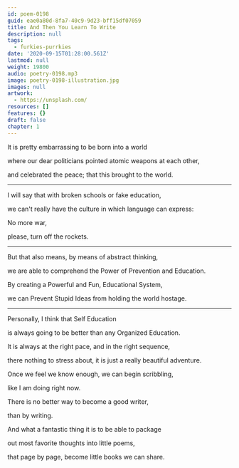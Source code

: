 ```yaml
---
id: poem-0198
guid: eae0a80d-8fa7-40c9-9d23-bff15df07059
title: And Then You Learn To Write
description: null
tags:
  - furkies-purrkies
date: '2020-09-15T01:28:00.561Z'
lastmod: null
weight: 19800
audio: poetry-0198.mp3
image: poetry-0198-illustration.jpg
images: null
artwork:
  - https://unsplash.com/
resources: []
features: {}
draft: false
chapter: 1
---
```


It is pretty embarrassing to be born into a world

where our dear politicians pointed atomic weapons at each other,

and celebrated the peace; that this brought to the world.

---

I will say that with broken schools or fake education,

we can't really have the culture in which language can express:

No more war,

please, turn off the rockets.

---

But that also means, by means of abstract thinking,

we are able to comprehend the Power of Prevention and Education.

By creating a Powerful and Fun, Educational System,

we can Prevent Stupid Ideas from holding the world hostage.

---

Personally, I think that Self Education

is always going to be better than any Organized Education.

It is always at the right pace, and in the right sequence,

there nothing to stress about, it is just a really beautiful adventure.

Once we feel we know enough, we can begin scribbling,

like I am doing right now.

There is no better way to become a good writer,

than by writing.

And what a fantastic thing it is to be able to package

out most favorite thoughts into little poems,

that page by page, become little books we can share.
